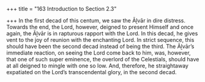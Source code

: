 +++
title = "163 Introduction to Section 2.3"

+++
In the first decad of this centum, we saw the Āḻvār in dire distress. Towards the end, the Lord, however, deigned to present Himself and once again, the Āḻvār is in rapturous rapport with the Lord. In this decad, he gives vent to the joy of reunion with the enchanting Lord. In strict sequence, this should have been the second decad instead of being the third. The Āḻvār’s immediate reaction, on seeing the Lord come back to him, was, however, that one of such super eminence, the overlord of the Celestials, should have at all deigned to mingle with one so low. And, therefore, he straightaway expatiated on the Lord’s transcendental glory, in the second decad.



